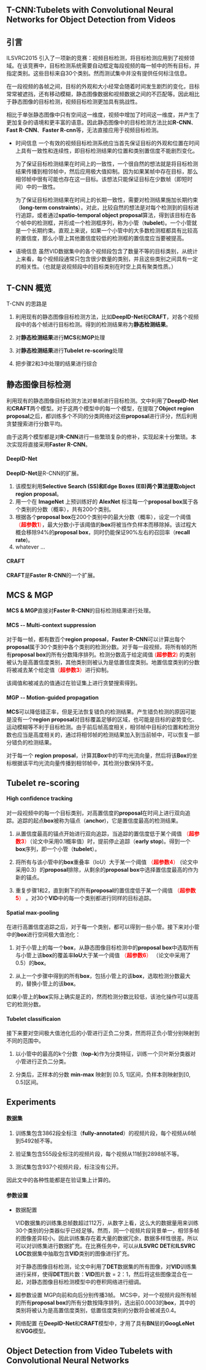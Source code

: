 T-CNN:Tubelets with Convolutional Neural Networks for Object Detection from Videos
---
## 引言
ILSVRC2015 引入了一项新的竞赛：视频目标检测，将目标检测应用到了视频领域。在该竞赛中，目标检测系统需要自动框定每段视频的每一帧中的所有目标，并指定类别。这些目标来自30个类别。然而测试集中并没有提供任何标注信息。

在一段视频的各帧之间，目标的外观和大小经常会随着时间发生剧烈的变化，目标常常被遮挡，还有移动模糊，静态图像数据和视频数据之间的不匹配等。因此相比于静态图像的目标检测，视频目标检测更加具有挑战性。

相比于单张静态图像中只有空间这一维度，视频中增加了时间这一维度，并产生了更加复杂的语境和更丰富的语意。因此静态图像中的目标检测方法比如**R-CNN**、**Fast R-CNN**、**Faster R-cnn**等，无法直接应用于视频目标检测。

* 时间信息
    一个有效的视频目标检测系统应当首先保证目标的外观和位置在时间上具有一致性和连续性，即目标检测结果的位置和类别置信度不能剧烈变化。

    为了保证目标检测结果在时间上的一致性，一个很自然的想法就是将目标检测结果传播到相邻帧中，然后应用极大值抑制。因为如果某帧中存在目标，那么相邻帧中很有可能也存在这一目标。该想法只能保证目标在少数帧（即短时间）中的一致性。

    为了保证目标检测结果在时间上的长期一致性，需要对检测结果施加长期约束（**long-term constraints**）。对此，比较自然的想法是对每个检测到的目标进行追踪，或者通过**spatio-temporal object proposal**算法，得到该目标在各个帧中的检测框，并形成一个检测框序列，称为小管（**tubelet**)。一个小管就是一个长期约束。直观上来说，如果一个小管中的大多数检测框都具有比较高的置信度，那么小管上其他置信度较低的检测框的置信度应当要被提高。

* 语境信息
    虽然VID数据集中的各个视频段包含了数量不等的目标类别，从统计上来看，每个视频段通常只包含很少数量的类别，并且这些类别之间具有一定的相关性。（也就是说视频段中的目标类别在时空上具有聚类性质。）


## T-CNN 概览

T-CNN 的思路是

1. 利用现有的静态图像目标检测方法，比如**DeepID-Net**和**CRAFT**，对各个视频段中的各个帧进行目标检测。得到的检测结果称为**静态检测结果**。

2. 对**静态检测结果**进行**MCS**和**MGP**处理

3. 对**静态检测结果**进行**Tubelet re-scoring**处理

4. 把步骤2和3中处理的结果进行综合

## 静态图像目标检测

利用现有的静态图像目标检测方法对单帧进行目标检测。文中利用了**DeepID-Net**和**CRAFT**两个模型。对于这两个模型中的每一个模型，在提取了**Object region proposal**之后，都训练多个不同的分类网络对这些**proposal**进行评分，然后利用贪婪搜索进行分数平均。


由于这两个模型都是对**R-CNN**进行一些繁琐复杂的修补，实现起来十分繁琐。本次实现将直接采用**Faster R-CNN**。

#### DeepID-Net

**DeepID-Net**是R-CNN的扩展。

1. 该模型利用**Selective Search (SS)**和**Edge Boxes (EB)**两个算法提取**object region proposal**。
2. 用一个在 **ImageNet** 上预训练好的 **AlexNet** 标注每一个**proposal box**属于各个类别的分数（概率），共有200个类别。
3. 根据各个**proposal box**在200个类别中的最大分数（概率），设定一个阈值<font color=red>（**超参数1**）</font>，最大分数小于该阈值的**box**将被当作负样本而移除掉。该过程大概会移除94%的**proposal box**，同时仍能保证90%左右的召回率（**recall rate**)。
4. whatever ...

#### CRAFT

**CRAFT**是**Faster R-CNN**的一个扩展。

## MCS & MGP

**MCS & MGP**直接对**Faster R-CNN**的目标检测结果进行处理。

#### MCS -- Multi-context suppression

对于每一帧，都有数百个**region proposal**，**Faster R-CNN**可以计算出每个**proposal**属于30个类别中各个类别的检测分数。对于每一段视频，将所有帧的所有**proposal box**的所有分数降序排列。检测分数高于给定阈值<font color=red> (**超参数2**) </font>的类别被认为是高置信度类别，其他类别则被认为是低置信度类别。地置信度类别的分数将被减去某个给定值<font color=red>（**超参数3**）</font>进行抑制。

该阈值和被减去的值通过在验证集上进行贪婪搜索得到。

#### MGP -- Motion-guided propagation

**MCS**可以降低错正率，但是无法恢复错负的检测结果。产生错负检测的原因可能是没有一个**region proposal**对目标覆盖足够的区域，也可能是目标的姿势变化、运动模糊等不利于目标检测。由于前后帧高度相关，相邻帧中目标的位置和检测分数也应当是高度相关的，通过将相邻帧的检测结果加入到当前帧中，可以恢复一部分错负的检测结果。

对于每一个 **region proposal**，计算其**Box**中的平均光流向量，然后将该**Box**的坐标根据该平均光流向量传播到相邻帧中，其检测分数保持不变。

## Tubelet re-scoring

#### High confidence tracking
对一段视频中的每一个目标类别，对高置信度的**proposal**在时间上进行双向追踪。追踪的起点**box**被称为锚点（**anchor**)，它是置信度最高的检测结果。

1. 从置信度最高的锚点开始进行双向追踪，当追踪的置信度低于某个阈值<font color=red> （**超参数3**）</font>（论文中采用0.1概率值）时，提前停止追踪（**early stop**)。得到一个**box**序列，即一个小管（**tubelet**）。

1. 将所有与该小管中的**box**重叠率（IoU）大于某一个阈值<font color=red> （**超参数4**） </font> (论文中采用0.3）的**proposal**排除，从剩余的**proposal box**中选择置信度最高的作为新的锚点。

1. 重复步骤1和2，直到剩下的所有**proposal**的置信度低于某一个阈值<font color=red> （**超参数5**） </font> 。对30个**VID**中的每一个类别都进行同样的目标追踪。


#### Spatial max-pooling

在进行高置信度追踪之后，对于每一个类别，都可以得到一些小管。接下来对小管中的**box**进行空间极大值池化：

1. 对于小管上的每一个**box**，从静态图像目标检测中的**proposal box**中选取所有与小管上该**box**的覆盖率**IoU**大于某一个阈值<font color=red> （**超参数6**） </font>（论文中采用了0.5）的**box**。 

1. 从上一个步骤中得到的所有**box**，包括小管上的该**box**，选取检测分数最大的，替换小管上的该**box**。

如果小管上的**box**实际上确实是正的，然而检测分数比较低，该池化操作可以提高它的检测分数。

#### Tubelet classificaion

接下来要对空间极大值池化后的小管进行正负二分类，然而将正负小管分别映射到不同的范围中。

1. 以小管中的最高的k个分数（**top-k**)作为分类特征，训练一个贝叶斯分类器对小管进行正负二分类。

1. 分类后，正样本的分数 **min-max** 映射到 [0.5, 1]区间，负样本则映射到[0, 0.5]区间。

## Experiments

#### 数据集

1. 训练集包含3862段全标注（**fully-annotated**）的视频片段，每个视频从6帧到5492帧不等。

1. 验证集包含555段全标注的视频片段，每个视频从11帧到2898帧不等。

1. 测试集包含937个视频片段，标注没有公开。

因此文中的各种性能都是在验证集上计算的。

#### 参数设置

* 数据配置

	VID数据集的训练集总帧数超过112万，从数字上看，这么大的数据量用来训练30个类别的分类器似乎已经足够。然而，同一个视频片段背景单一，相邻多帧的图像差异较小。因此训练集存在着大量的数据冗余，数据多样性很差。所以可以对训练集进行数据扩充。在比赛任务中，可以从**ILSVRC DET**和**ILSVRC LOC**数据集中抽取包含**VID**类别的图像进行扩充。

	对于静态图像目标检测，论文中利用了**DET**数据集的所有图像，对**VID**训练集进行采样，使得**DET**图片数：**VID**图片数 = 2：1，然后将这些图像混合在一起，对静态图像目标检测模型中的卷积网络进行细调。


* 超参数设置
	MGP向前和向后分别传播3帧。
	MCS中，对一个视频片段所有帧的所有**proposal box**的所有分数按降序排列，选出前0.0003的**box**，其中的类别将被认为是高置信度类别，低置信度类别的分数将会被减去0.4。

* 网络配置
	在**DeepID-Net**和**CRAFT**模型中，才用了具有**BN**层的**GoogLeNet**和**VGG**模型。



Object Detection from Video Tubelets with Convolutional Neural Networks
---
